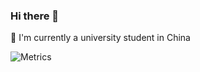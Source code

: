 ### Hi there 👋

🌱 I'm currently a university student in China

<img src="https://cdn.jsdelivr.net/gh/daidr/daidr@main/github-metrics.svg" alt="Metrics">

<!--
**daidr/daidr** is a ✨ _special_ ✨ repository because its `README.md` (this file) appears on your GitHub profile.

Here are some ideas to get you started:

- 🔭 I’m currently working on ...
- 🌱 I’m currently learning ...
- 👯 I’m looking to collaborate on ...
- 🤔 I’m looking for help with ...
- 💬 Ask me about ...
- 📫 How to reach me: ...
- 😄 Pronouns: ...
- ⚡ Fun fact: ...
-->

